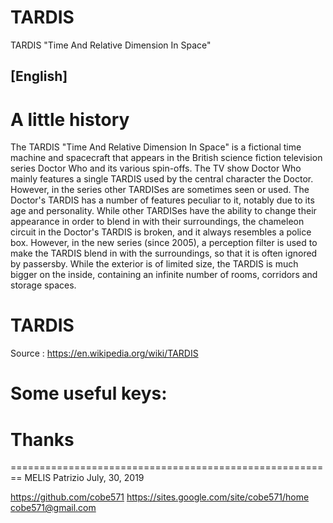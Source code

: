 # TARDIS
 TARDIS "Time And Relative Dimension In Space"

[English]
----------
A little history
========================================================
The TARDIS "Time And Relative Dimension In Space" is a fictional time machine and spacecraft that appears in the British science fiction television series Doctor Who and its various spin-offs. The TV show Doctor Who mainly features a single TARDIS used by the central character the Doctor. However, in the series other TARDISes are sometimes seen or used. The Doctor's TARDIS has a number of features peculiar to it, notably due to its age and personality. While other TARDISes have the ability to change their appearance in order to blend in with their surroundings, the chameleon circuit in the Doctor's TARDIS is broken, and it always resembles a police box. However, in the new series (since 2005), a perception filter is used to make the TARDIS blend in with the surroundings, so that it is often ignored by passersby. While the exterior is of limited size, the TARDIS is much bigger on the inside, containing an infinite number of rooms, corridors and storage spaces. 

TARDIS
========================================================
Source         : https://en.wikipedia.org/wiki/TARDIS

      
	  
Some useful keys:
========================================================

Thanks
======

========================================================
MELIS Patrizio
July, 30, 2019

https://github.com/cobe571
https://sites.google.com/site/cobe571/home
cobe571@gmail.com
